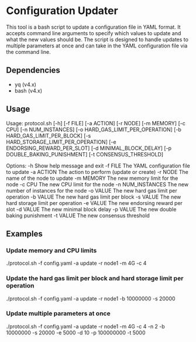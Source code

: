 # Configuration Updater

This tool is a bash script to update a configuration file in YAML format. It accepts command line arguments to specify which values to update and what the new values should be. The script is designed to handle updates to multiple parameters at once and can take in the YAML configuration file via the command line.

## Dependencies

- yq (v4.x)
- bash (v4.x)

## Usage

Usage: protocol.sh [-h] [-f FILE] [-a ACTION] [-r NODE] [-m MEMORY] [-c CPU] [-n NUM_INSTANCES] [-o HARD_GAS_LIMIT_PER_OPERATION] [-b HARD_GAS_LIMIT_PER_BLOCK] [-s HARD_STORAGE_LIMIT_PER_OPERATION] [-e ENDORSING_REWARD_PER_SLOT] [-d MINIMAL_BLOCK_DELAY] [-p DOUBLE_BAKING_PUNISHMENT] [-t CONSENSUS_THRESHOLD]

Options:
-h Show help message and exit
-f FILE The YAML configuration file to update
-a ACTION The action to perform (update or create)
-r NODE The name of the node to update
-m MEMORY The new memory limit for the node
-c CPU The new CPU limit for the node
-n NUM_INSTANCES The new number of instances for the node
-o VALUE The new hard gas limit per operation
-b VALUE The new hard gas limit per block
-s VALUE The new hard storage limit per operation
-e VALUE The new endorsing reward per slot
-d VALUE The new minimal block delay
-p VALUE The new double baking punishment
-t VALUE The new consensus threshold

## Examples

### Update memory and CPU limits
./protocol.sh -f config.yaml -a update -r node1 -m 4G -c 4

### Update the hard gas limit per block and hard storage limit per operation
./protocol.sh -f config.yaml -a update -r node1 -b 10000000 -s 20000
### Update multiple parameters at once
./protocol.sh -f config.yaml -a update -r node1 -m 4G -c 4 -n 2 -b 10000000 -s 20000 -e 5000 -d 10 -p 100000000 -t 5000
